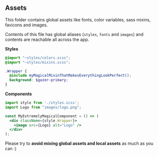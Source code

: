 ## Assets

This folder contains global assets like fonts, color variables, sass mixins, favicons and images. 

Contents of this file has global aliases (`styles`, `fonts` and `images`) and contents are reachable all across the app.

**Styles**

```scss
@import "~styles/colors.scss";
@import "~styles/mixins.scss";

.Wrapper {
  @include myMagicalMixinThatMakesEverythingLookPerfect();
  background: $gazer-primary;
}

```

**Components**

```jsx
import style from './styles.scss'; 
import Logo from "images/logo.png";

const MyExtremelyMagicalComponent = () => (
  <div className={style.Wrapper}>
    <image src={Logo} alt="Logo" />
  </div>
);

```

Please try to **avoid mixing global assets and local assets** as much as you can :)
